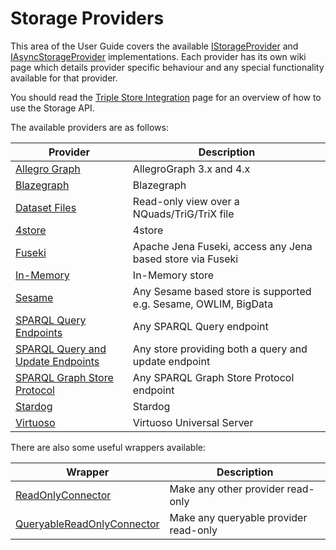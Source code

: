 # Storage Providers 

This area of the User Guide covers the available [IStorageProvider](xref:VDS.RDF.Storage.IStorageProvider) and [IAsyncStorageProvider](xref:VDS.RDF.Storage.IAsyncStorageProvider) implementations.  Each provider has its own wiki page which details provider specific behaviour and any special functionality available for that provider.

You should read the [Triple Store Integration](../user_guide/Triple-Store-Integration.md) page for an overview of how to use the Storage API.

The available providers are as follows:

| Provider | Description |
| --- | --- |
| [Allegro Graph](Storage-AllegroGraph.md) | AllegroGraph 3.x and 4.x |
| [Blazegraph](Storage-Blazegraph.md) | Blazegraph |
| [Dataset Files](Storage-DatasetFile.md) | Read-only view over a NQuads/TriG/TriX file |
| [4store](Storage-4store.md) | 4store |
| [Fuseki](Storage-Fuseki.md) | Apache Jena Fuseki, access any Jena based store via Fuseki |
| [In-Memory](Storage-InMemory.md) | In-Memory store |
| [Sesame](Storage-Sesame.md) | Any Sesame based store is supported e.g. Sesame, OWLIM, BigData |
| [SPARQL Query Endpoints](Storage-SPARQL-Query.md) | Any SPARQL Query endpoint |
| [SPARQL Query and Update Endpoints](Storage-SPARQL-Query-And-Update.md) | Any store providing both a query and update endpoint |
| [SPARQL Graph Store Protocol](Storage-SPARQL-Graph-Store.md) | Any SPARQL Graph Store Protocol endpoint |
| [Stardog](Storage-Stardog.md) | Stardog |
| [Virtuoso](Storage-Virtuoso.md) | Virtuoso Universal Server |

There are also some useful wrappers available:

| Wrapper | Description |
| --- | --- |
| [ReadOnlyConnector](xref:VDS.RDF.Storage.ReadOnlyConnector) | Make any other provider read-only |
| [QueryableReadOnlyConnector](xref:VDS.RDF.Storage.QueryableReadOnlyConnector) | Make any queryable provider read-only |